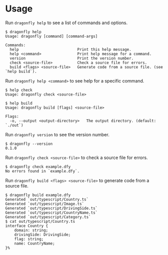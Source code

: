 # Usage

Run `dragonfly help` to see a list of commands and options.

```console
$ dragonfly help
Usage: dragonfly [command] [command-args]

Commands:
  help                          Print this help message.
  help <command>                Print help message for a command.
  version                       Print the version number.
  check <source-file>           Check a source file for errors.
  build <flags> <source-file>   Generate code from a source file. (see `help build`).
```

Run `dragonfly help <command>` to see help for a specific command.

```console
$ help check
Usage: dragonfly check <source-file>

$ help build
Usage: dragonfly build [flags] <source-file>

Flags:
  -o, --output <output-directory>   The output directory. (default: `./out`)
```

Run `dragonfly version` to see the version number.

```console
$ dragonfly --version
0.1.0
```

Run `dragonfly check <source-file>` to check a source file for errors.

```console
$ dragonfly check example.dfy
No errors found in `example.dfy`.
```

Run `dragonfly build <flags> <source-file>` to generate code from a source file.

```console
$ dragonfly build example.dfy
Generated `out/typescript/Country.ts`
Generated `out/typescript/Image.ts`
Generated `out/typescript/DrivingSide.ts`
Generated `out/typescript/CountryName.ts`
Generated `out/typescript/Category.ts`
$ cat out/typescript/Country.ts
interface Country {
    domain: string;
    drivingSide: DrivingSide;
    flag: string;
    name: CountryName;
}% 
```